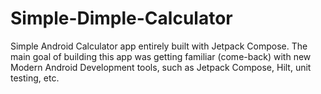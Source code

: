 # Simple-Dimple-Calculator 
Simple Android Calculator app entirely built with Jetpack Compose. The main goal of building this app was getting familiar (come-back) with new Modern Android Development tools, 
such as Jetpack Compose, Hilt, unit testing, etc.
